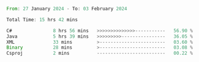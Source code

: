 <!--<div align=center><img src="https://leetcard.jacoblin.cool/CalvinWan0101"></div>-->

<!--START_SECTION:waka-->

```rust
From: 27 January 2024 - To: 03 February 2024

Total Time: 15 hrs 42 mins

C#               8 hrs 56 mins   >>>>>>>>>>>>>>-----------   56.90 %
Java             5 hrs 39 mins   >>>>>>>>>----------------   36.05 %
XML              33 mins         >------------------------   03.60 %
Binary           28 mins         >------------------------   03.08 %
Csproj           2 mins          -------------------------   00.22 %
```

<!--END_SECTION:waka-->
